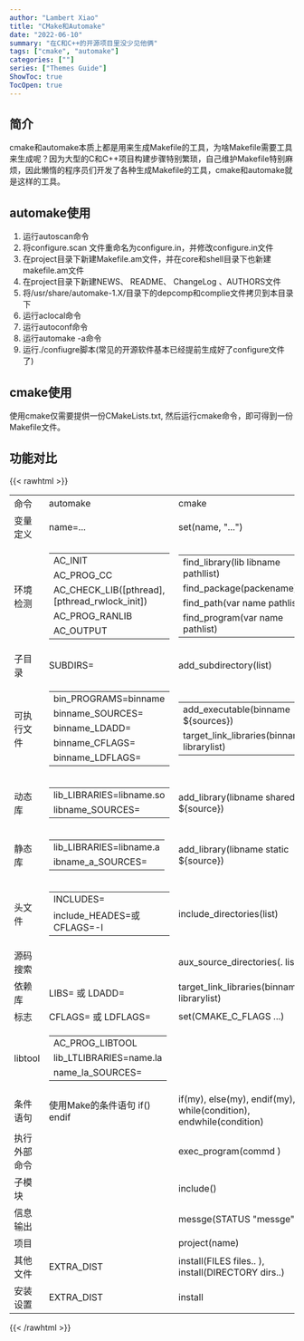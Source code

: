 ```yaml
---
author: "Lambert Xiao"
title: "CMake和Automake"
date: "2022-06-10"
summary: "在C和C++的开源项目里没少见他俩"
tags: ["cmake", "automake"]
categories: [""]
series: ["Themes Guide"]
ShowToc: true
TocOpen: true
---
```


## 简介

cmake和automake本质上都是用来生成Makefile的工具，为啥Makefile需要工具来生成呢？因为大型的C和C++项目构建步骤特别繁琐，自己维护Makefile特别麻烦，因此懒惰的程序员们开发了各种生成Makefile的工具，cmake和automake就是这样的工具。

## automake使用

1. 运行autoscan命令
2. 将configure.scan 文件重命名为configure.in，并修改configure.in文件
3. 在project目录下新建Makefile.am文件，并在core和shell目录下也新建makefile.am文件
4. 在project目录下新建NEWS、 README、 ChangeLog 、AUTHORS文件
5. 将/usr/share/automake-1.X/目录下的depcomp和complie文件拷贝到本目录下
6. 运行aclocal命令
7. 运行autoconf命令
8. 运行automake -a命令
9. 运行./confiugre脚本(常见的开源软件基本已经提前生成好了configure文件了)

## cmake使用

使用cmake仅需要提供一份CMakeLists.txt, 然后运行cmake命令，即可得到一份Makefile文件。

## 功能对比

{{< rawhtml >}}
<table>
<tr>
  <td>命令</td>
  <td>automake</td>
  <td>cmake</td>
</tr>
<tr>
  <td>变量定义</td>
  <td>name=...</td>
  <td>set(name, "...")</td>
</tr>
<tr>
  <td>环境检测</td>
  <td>
    <table>
      <tr><td>AC_INIT</td></tr>
      <tr><td>AC_PROG_CC</td></tr>
      <tr><td>AC_CHECK_LIB([pthread], [pthread_rwlock_init])</td></tr>
      <tr><td>AC_PROG_RANLIB</td></tr>
      <tr><td>AC_OUTPUT</td></tr>
    </table>
  </td>
  <td>
    <table>
      <tr><td>find_library(lib libname pathllist)</td></tr>
      <tr><td>find_package(packename)</td></tr>
      <tr><td>find_path(var name pathlist)</td></tr>
      <tr><td>find_program(var name pathlist)</td></tr>
    </table>
  </td>
</tr>
<tr>
  <td>子目录</td>
  <td>SUBDIRS=</td>
  <td>add_subdirectory(list)</td>
</tr>
<tr>
  <td>可执行文件</td>
  <td>
    <table>
      <tr><td>bin_PROGRAMS=binname</td></tr>
      <tr><td>binname_SOURCES=</td></tr>
      <tr><td>binname_LDADD=</td></tr>
      <tr><td>binname_CFLAGS=</td></tr>
      <tr><td>binname_LDFLAGS=</td></tr>
    </table>
  </td>
  <td>
    <table>
      <tr><td>add_executable(binname ${sources})</td></tr>
      <tr><td>target_link_libraries(binname librarylist)</td></tr>
    </table>
  </td>
</tr>
<tr>
  <td>动态库</td>
  <td>
    <table>
      <tr><td>lib_LIBRARIES=libname.so</td></tr>
      <tr><td>libname_SOURCES=</td></tr>
    </table>
  </td>
  <td>
    add_library(libname shared ${source})
  </td>
</tr>
<tr>
  <td>静态库</td>
  <td>
    <table>
      <tr><td>lib_LIBRARIES=libname.a</td></tr>
      <tr><td>ibname_a_SOURCES=</td></tr>
    </table>
  </td>
  <td>
    add_library(libname static ${source})
  </td>
</tr>
<tr>
  <td>头文件</td>
  <td>
    <table>
      <tr><td>INCLUDES=</td></tr>
      <tr><td>include_HEADES=或CFLAGS=-I</td></tr>
    </table>
  </td>
  <td>
    include_directories(list)
  </td>
</tr>
<tr>
  <td>源码搜索</td>
  <td></td>
  <td>
    aux_source_directories(. list)
  </td>
</tr>
<tr>
  <td>依赖库</td>
  <td>LIBS= 或 LDADD=</td>
  <td>
    target_link_libraries(binname librarylist)
  </td>
</tr>
<tr>
  <td>标志</td>
  <td>CFLAGS= 或 LDFLAGS=</td>
  <td>
    set(CMAKE_C_FLAGS  ...)
  </td>
</tr>
<tr>
  <td>libtool</td>
  <td>
    <table>
      <tr><td>AC_PROG_LIBTOOL</td></tr>
      <tr><td>lib_LTLIBRARIES=name.la</td></tr>
      <tr><td>name_la_SOURCES=</td></tr>
    </table>
  </td>
  <td></td>
</tr>
<tr>
  <td>条件语句</td>
  <td>使用Make的条件语句 if() endif</td>
  <td>if(my), else(my), endif(my), while(condition), endwhile(condition)</td>
</tr>
<tr>
  <td>执行外部命令</td>
  <td></td>
  <td>exec_program(commd )</td>
</tr>
<tr>
  <td>子模块</td>
  <td></td>
  <td>include()</td>
</tr>
<tr>
  <td>信息输出</td>
  <td></td>
  <td>messge(STATUS "messge")</td>
</tr>
<tr>
  <td>项目</td>
  <td></td>
  <td>project(name)</td>
</tr>
<tr>
  <td>其他文件</td>
  <td>EXTRA_DIST</td>
  <td>install(FILES files.. ), install(DIRECTORY dirs..)</td>
</tr>
<tr>
  <td>安装设置</td>
  <td>EXTRA_DIST</td>
  <td>install</td>
</tr>
</table>
{{< /rawhtml >}}
